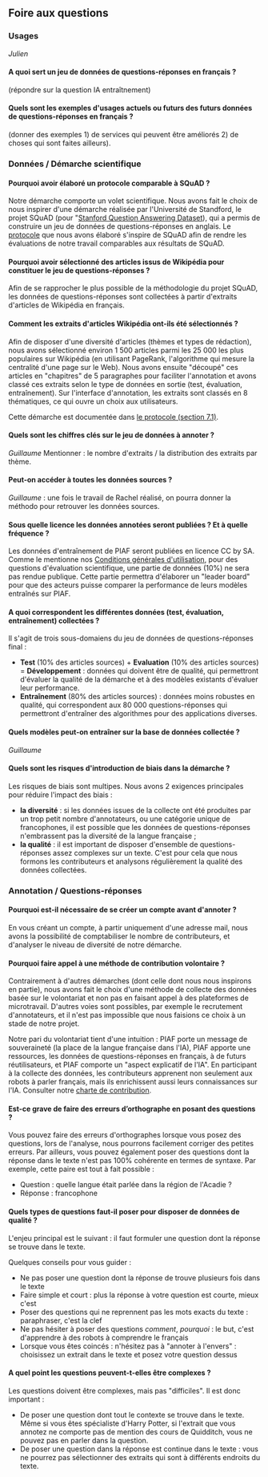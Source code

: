 ## Foire aux questions

### Usages
_Julien_

#### A quoi sert un jeu de données de questions-réponses en français ?
(répondre sur la question IA entraîtnement)

#### Quels sont les exemples d'usages actuels ou futurs des futurs données de questions-réponses en français ?
(donner des exemples 1) de services qui peuvent être améliorés 2) de choses qui sont faites ailleurs).

### Données / Démarche scientifique

#### Pourquoi avoir élaboré un protocole comparable à SQuAD ?

Notre démarche comporte un volet scientifique. Nous avons fait le choix de nous inspirer d'une démarche réalisée par l'Université de Standford, le projet SQuAD (pour "[Stanford Question Answering Dataset](https://rajpurkar.github.io/SQuAD-explorer/)), qui a permis de construire un jeu de données de questions-réponses en anglais. Le [protocole](https://piaf.etalab.studio/protocole-fr/) que nous avons élaboré s'inspire de SQuAD afin de rendre les évaluations de notre travail comparables aux résultats de SQuAD.

#### Pourquoi avoir sélectionné des articles issus de Wikipédia pour constituer le jeu de questions-réponses ?

Afin de se rapprocher le plus possible de la méthodologie du projet SQuAD, les données de questions-réponses sont collectées à partir d'extraits d'articles de Wikipédia en français.

#### Comment les extraits d'articles Wikipédia ont-ils été sélectionnés ?

Afin de disposer d'une diversité d'articles (thèmes et types de rédaction), nous avons sélectionné environ 1 500 articles parmi les 25 000 les plus populaires sur Wikipédia (en utilisant PageRank, l'algorithme qui mesure la centralité d'une page sur le Web). Nous avons ensuite "découpé" ces articles en "chapitres" de 5 paragraphes pour faciliter l'annotation et avons classé ces extraits selon le type de données en sortie (test, évaluation, entraînement). Sur l'interface d'annotation, les extraits sont classés en 8 thématiques, ce qui ouvre un choix aux utilisateurs.

Cette démarche est documentée dans [le protocole (section 7.1)](https://piaf.etalab.studio/img/fr_protocol.pdf).

#### Quels sont les chiffres clés sur le jeu de données à annoter ?
_Guillaume_
Mentionner : le nombre d'extraits / la distribution des extraits par thème.

#### Peut-on accéder à toutes les données sources ?
_Guillaume_ : une fois le travail de Rachel réalisé, on pourra donner la méthodo pour retrouver les données sources.

#### Sous quelle licence les données annotées seront publiées ? Et à quelle fréquence ?

Les données d'entraînement de PIAF seront publiées en licence CC by SA. Comme le mentionne nos [Conditions générales d'utilisation](https://piaf.etalab.studio/cgu.html), pour des questions d'évaluation scientifique, une partie de données (10%) ne sera pas rendue publique. Cette partie permettra d'élaborer un "leader board" pour que des acteurs puisse comparer la performance de leurs modèles entraînés sur PIAF.

#### A quoi correspondent les différentes données (test, évaluation, entraînement) collectées ?

Il s'agit de trois sous-domaiens du jeu de données de questions-réponses final :
* **Test** (10% des articles sources) + **Evaluation** (10% des articles sources) = **Développement** : données qui doivent être de qualité, qui permettront d'évaluer la qualité de la démarche et à des modèles existants d'évaluer leur performance.
* **Entraînement** (80% des articles sources) : données moins robustes en qualité, qui correspondent aux 80 000 questions-réponses qui permettront d'entraîner des algorithmes pour des applications diverses.

#### Quels modèles peut-on entraîner sur la base de données collectée ?

_Guillaume_

#### Quels sont les risques d'introduction de biais dans la démarche ?

Les risques de biais sont multipes. Nous avons 2 exigences principales pour réduire l'impact des biais :   
* **la diversité** : si les données issues de la collecte ont été produites par un trop petit nombre d'annotateurs, ou une catégorie unique de francophones, il est possible que les données de questions-réponses n'embrassent pas la diversité de la langue française ; 
* **la qualité** : il est important de disposer d'ensemble de questions-réponses assez complexes sur un texte. C'est pour cela que nous formons les contributeurs et analysons régulièrement la qualité des données collectées.

### Annotation / Questions-réponses

#### Pourquoi est-il nécessaire de se créer un compte avant d'annoter ?

En vous créant un compte, à partir uniquement d'une adresse mail, nous avons la possibilité de comptabiliser le nombre de contributeurs, et d'analyser le niveau de diversité de notre démarche.

#### Pourquoi faire appel à une méthode de contribution volontaire ?

Contrairement à d'autres démarches (dont celle dont nous nous inspirons en partie), nous avons fait le choix d'une méthode de collecte des données basée sur le volontariat et non pas en faisant appel à des plateformes de microtravail. D'autres voies sont possibles, par exemple le recrutement d'annotateurs, et il n'est pas impossible que nous faisions ce choix à un stade de notre projet.

Notre pari du volontariat tient d'une intuition : PIAF porte un message de souveraineté (la place de la langue française dans l'IA), PIAF apporte une ressources, les données de questions-réponses en français, à de futurs réutilisateurs, et PIAF comporte un "aspect explicatif de l'IA". En participant à la collecte des données, les contributeurs apprenent non seulement aux robots à parler français, mais ils enrichissent aussi leurs connaissances sur l'IA. Consulter notre [charte de contribution](https://piaf.etalab.studio/contribution.html). 

#### Est-ce grave de faire des erreurs d’orthographe en posant des questions ?

Vous pouvez faire des erreurs d'orthographes lorsque vous posez des questions, lors de l'analyse, nous pourrons facilement corriger des petites erreurs. Par ailleurs, vous pouvez également poser des questions dont la réponse dans le texte n'est pas 100% cohérente en termes de syntaxe. Par exemple, cette paire est tout à fait possible : 
* Question : quelle langue était parlée dans la région de l'Acadie ?
* Réponse : francophone

#### Quels types de questions faut-il poser pour disposer de données de qualité ?

L'enjeu principal est le suivant : il faut formuler une question dont la réponse se trouve dans le texte.

Quelques conseils pour vous guider : 
* Ne pas poser une question dont la réponse de trouve plusieurs fois dans le texte
* Faire simple et court : plus la réponse à votre question est courte, mieux c'est
* Poser des questions qui ne reprennent pas les mots exacts du texte : paraphraser, c'est la clef
* Ne pas hésiter à poser des questions *comment*, *pourquoi* : le but, c'est d'apprendre à des robots à comprendre le français
* Lorsque vous êtes coincés : n'hésitez pas à "annoter à l'envers" : choisissez un extrait dans le texte et posez votre question dessus 

#### A quel point les questions peuvent-t-elles être complexes ?

Les questions doivent être complexes, mais pas "difficiles". Il est donc important : 
* De poser une question dont tout le contexte se trouve dans le texte. Même si vous êtes spécialiste d'Harry Potter, si l'extrait que vous annotez ne comporte pas de mention des cours de Quidditch, vous ne pouvez pas en parler dans la question.
* De poser une question dans la réponse est continue dans le texte : vous ne pourrez pas sélectionner des extraits qui sont à différents endroits du texte.
